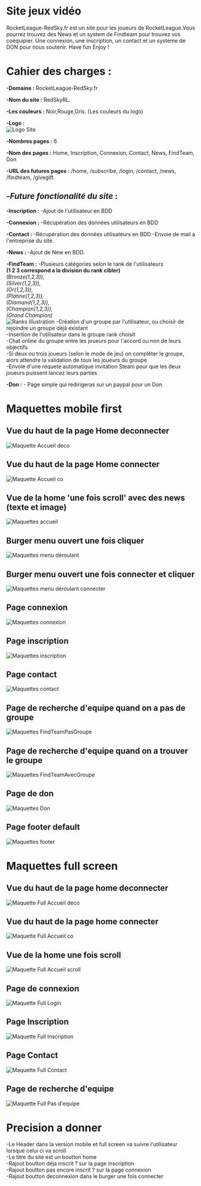 # Site jeux vidéo

RocketLeague-RedSky.fr est un site pour les joueurs de RocketLeague.Vous pourrez trouvez des News et un system de 
Findteam pour trouvez vos coéquipier.
Une connexion, une inscription, un contact et un systeme de DON pour nous soutenir.
Have fun Enjoy !


# Cahier des charges :

**-Domaine :** RocketLeague-RedSky.fr

**-Nom du site :** RedSkyRL.

**-Les couleurs :** Noir,Rouge,Gris. (Les couleurs du logo)

**-Logo :** </br>
![Logo Site](www/public/assets/img/Logo.jpg)

**-Nombres pages :** 6

**-Nom des pages :** Home, Inscription, Connexion, Contact, News, FindTeam, Don

**-URL des futures pages :** /home, /subscribe, /login, /contact, /news, /findteam, /givegift.

## **-*Future fonctionalité du site* :** 

**-Inscription :** -Ajout de l'utilisateur en BDD

**-Connexion :** -Récupération des données utilisateurs en BDD

**-Contact :** -Récupération des données utilisateurs en BDD
               -Envoie de mail a l'entreprise du site.

 **-News :**  -Ajout de New en BDD.

**-FindTeam :**  -Plusieurs catégories selon le rank de l'utilisateurs </br>
**(1 2 3 correspond a la division du rank cibler)** </br>
*(Bronze(1,2,3)),* </br>
*(Silver(1,2,3)),* </br>
*(Or(1,2,3)),* </br>
*(Platine(1,2,3)),* </br>
*(Diamand(1,2,3)),* </br>
*(Champion(1,2,3)),* </br>
*(Grand Champion)* </br>
![Ranks Illustration](www/public/assets/img/Ranks.jpg)
                -Création d'un groupe par l'utilisateur, ou choisir de rejoindre un groupe déjà existant </br>
                -Insertion de l'utilisateur dans le groupe rank choisit </br>
                -Chat online du groupe entre les joueurs pour l'accord ou non de leurs objectifs </br> 
                -Si deux ou trois joueurs (selon le mode de jeu) on compléter le groupe, alors attendre la validation de tous les joueurs du groupe </br>
                -Envoie d'une requete automatique invitation Steam pour que les deux joueurs puissent lancez leurs parties

**-Don :** - Page simple qui redirigeras sur un paypal pour un Don. 




# Maquettes mobile first
## Vue du haut de la page Home deconnecter
![Maquette Accueil deco](www/public/assets/img/VueAccueilHautDeco.jpg)
## Vue du haut de la page Home connecter
![Maquette Accueil co](www/public/assets/img/VueAccueilHautCo.jpg)
## Vue de la home 'une fois scroll' avec des news (texte et image)
![Maquettes accueil](www/public/assets/img/Maquette1.jpg)
## Burger menu ouvert une fois cliquer
![Maquettes menu déroulant](www/public/assets/img/Maquette2.jpg)
## Burger menu ouvert une fois connecter et cliquer
![Maquettes menu déroulant connecter](www/public/assets/img/Deroulantconnecter.jpg)
## Page connexion
![Maquettes connexion](www/public/assets/img/connexion.jpg)
## Page inscription
![Maquettes inscription](www/public/assets/img/inscription.jpg)
## Page contact
![Maquettes contact](www/public/assets/img/Contact.jpg)
## Page de recherche d'equipe quand on a pas de groupe
![Maquettes FindTeamPasGroupe](www/public/assets/img/FindTeamPasGroupe.jpg)
## Page de recherche d'equipe quand on a trouver le groupe
![Maquettes FindTeamAvecGroupe](www/public/assets/img/FindTeamAvecGroupe.jpg)
## Page de don
![Maquettes Don](www/public/assets/img/Don.jpg)
## Page footer default
![Maquettes footer](www/public/assets/img/footerDefault.jpg)</br>




# Maquettes full screen
## Vue du haut de la page home deconnecter
![Maquette Full Accueil deco](www/public/assets/img/FullAccueilHautDeco.jpg)
## Vue du haut de la page home connecter
![Maquette Full Accueil co](www/public/assets/img/FullAccueilHautCo.jpg)
## Vue de la home une fois scroll
![Maquette Full Accueil scroll](www/public/assets/img/FullVueHomeScroll.jpg)
## Page de connexion
![Maquette Full Login](www/public/assets/img/FullLogin.jpg)
## Page Inscription
![Maquette Full Inscription](www/public/assets/img/FullInscription.jpg)
## Page Contact
![Maquette Full Contact](www/public/assets/img/FullContact.jpg)
## Page de recherche d'equipe
![Maquette Full Pas d'equipe](www/public/assets/img/FullPasEquipe.jpg)




# Precision a donner

-Le Header dans la version mobile et full screen va suivre l'utilisateur lorsque celui ci va scroll</br>
-Le titre du site est un boutton home</br>
-Rajout boutton déja inscrit ? sur la page inscription</br>
-Rajout boutton pas encore inscrit ? sur la page connexion</br>
-Rajout boutton deconnexion dans le burger une fois connecter</br>